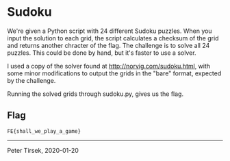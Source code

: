 # Sudoku

We're given a Python script with 24 different Sudoku puzzles. When you input
the solution to each grid, the script calculates a checksum of the grid and
returns another chracter of the flag. The challenge is to solve all 24
puzzles. This could be done by hand, but it's faster to use a solver.

I used a copy of the solver found at http://norvig.com/sudoku.html, with
some minor modifications to output the grids in the "bare" format, expected
by the challenge.

Running the solved grids through sudoku.py, gives us the flag.


## Flag

`FE{shall_we_play_a_game}`


---
Peter Tirsek, 2020-01-20
